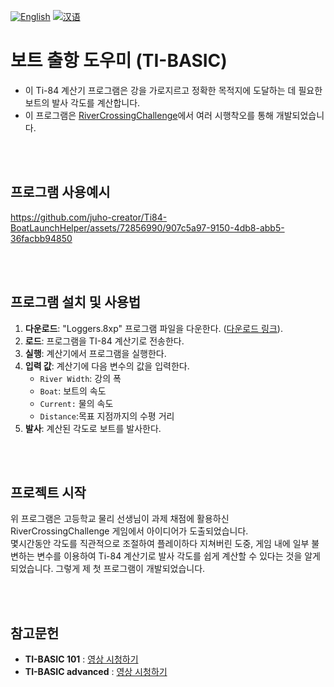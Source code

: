 [![English](https://img.shields.io/badge/lang-English-blue.svg)](https://github.com/juho-creator/Ti84-BoatLaunchHelper/blob/main/README.md)
[![汉语](https://img.shields.io/badge/lang-汉语-green.svg)](https://github.com/juho-creator/Ti84-BoatLaunchHelper/blob/main/README.CH.md)


# 보트 출항 도우미 (TI-BASIC)
* 이 Ti-84 계산기 프로그램은 강을 가로지르고 정확한 목적지에 도달하는 데 필요한 보트의 발사 각도를 계산합니다.
* 이 프로그램은 [RiverCrossingChallenge](http://thephysicsaviary.com/Physics/Programs/Games/RiverCrossingChallenge/)에서 여러 시행착오를 통해 개발되었습니다. 
<br />
<br />

## 프로그램 사용예시
https://github.com/juho-creator/Ti84-BoatLaunchHelper/assets/72856990/907c5a97-9150-4db8-abb5-36facbb94850

<br />
<br />

## 프로그램 설치 및 사용법
1. **다운로드**: "Loggers.8xp" 프로그램 파일을 다운한다. ([다운로드 링크](https://github.com/juho-creator/Ti84-BoatLaunchHelper/blob/main/Loggers.8xp)).
2. **로드**: 프로그램을 TI-84 계산기로 전송한다.
3. **실행**: 계산기에서 프로그램을 실행한다.
4. **입력 값**: 계산기에 다음 변수의 값을 입력한다.
    * `River Width`: 강의 폭
    * `Boat`: 보트의 속도
    * `Current:` 물의 속도
    * `Distance`:목표 지점까지의 수평 거리
6. **발사**: 계산된 각도로 보트를 발사한다.

<br />
<br />

## 프로젝트 시작
위 프로그램은 고등학교 물리 선생님이 과제 채점에 활용하신 RiverCrossingChallenge 게임에서 아이디어가 도출되었습니다. <br />
몇시간동안 각도를 직관적으로 조절하여 플레이하다 지쳐버린 도중, 게임 내에 일부 불변하는 변수를 이용하여 Ti-84 계산기로 발사 각도를 쉽게 계산할 수 있다는 것을 알게 되었습니다. 그렇게 제 첫 프로그램이 개발되었습니다.

</br>
</br>

## 참고문헌
- **TI-BASIC 101** : [영상 시청하기](https://youtube.com/playlist?list=PLA27qre0yzVHzSQLbrR89FiTwUtskYsxv&si=S-989kKYO5VIsflX)
- **TI-BASIC advanced** : [영상 시청하기](https://youtube.com/playlist?list=PLzshHAAQNIrYkCdAI3JX9aMb2U3Kro7f2&si=eQc_C0MCGHW-85cd)
